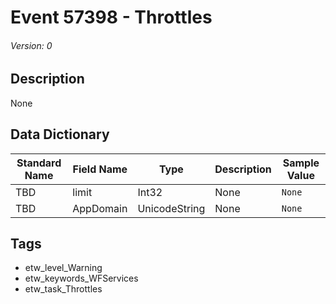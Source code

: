 # Event 57398 - Throttles
###### Version: 0

## Description
None

## Data Dictionary
|Standard Name|Field Name|Type|Description|Sample Value|
|---|---|---|---|---|
|TBD|limit|Int32|None|`None`|
|TBD|AppDomain|UnicodeString|None|`None`|

## Tags
* etw_level_Warning
* etw_keywords_WFServices
* etw_task_Throttles